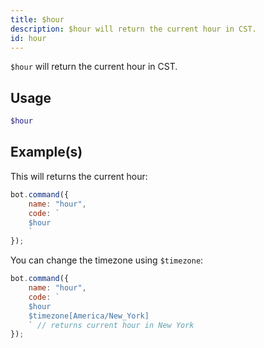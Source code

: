 ```yaml
---
title: $hour
description: $hour will return the current hour in CST.
id: hour
---
```


`$hour` will return the current hour in CST.

## Usage

```php
$hour
```

## Example(s)

This will returns the current hour:

```javascript
bot.command({
    name: "hour",
    code: `
    $hour
    `
});
```

You can change the timezone using `$timezone`:

```javascript
bot.command({
    name: "hour",
    code: `
    $hour 
    $timezone[America/New_York]
    ` // returns current hour in New York
});
```